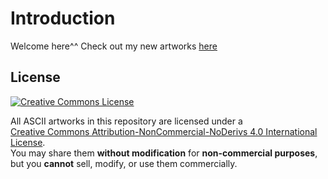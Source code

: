 # Introduction
Welcome here^^ Check out my new artworks [here](https://ldaelo.github.io/ascii-arts)

## License  
[![Creative Commons License](https://ldaelo.github.io/ascii-arts/by-nc-nd.png)](https://creativecommons.org/licenses/by-nc-nd/4.0/)  

All ASCII artworks in this repository are licensed under a  
[Creative Commons Attribution-NonCommercial-NoDerivs 4.0 International License](https://creativecommons.org/licenses/by-nc-nd/4.0/).  
You may share them **without modification** for **non-commercial purposes**,  
but you **cannot** sell, modify, or use them commercially.
